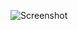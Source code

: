 ![Screenshot](https://raw.githubusercontent.com/Cryakl/Ultimate-RAT-Collection/refs/heads/main/SpyNet/Spy-Net%20v2.7%20Beta%202/Screenshot.png)
